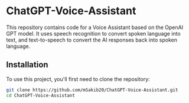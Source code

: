 # ChatGPT-Voice-Assistant

This repository contains code for a Voice Assistant based on the OpenAI GPT model. It uses speech recognition to convert spoken language into text, and text-to-speech to convert the AI responses back into spoken language.

## Installation

To use this project, you'll first need to clone the repository:

```bash
git clone https://github.com/mSakib20/ChatGPT-Voice-Assistant.git
cd ChatGPT-Voice-Assistant
